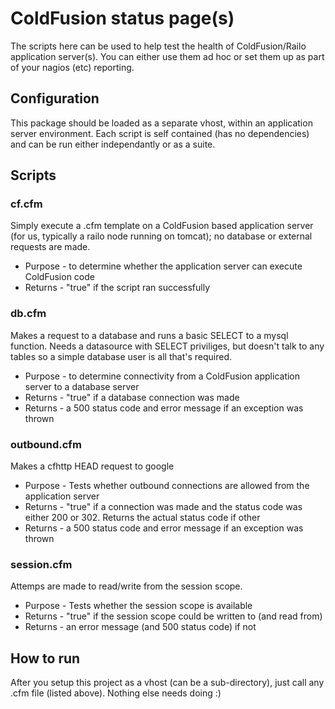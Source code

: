 # ColdFusion status page(s)

The scripts here can be used to help test the health of ColdFusion/Railo application server(s). You can either use them ad hoc or set them up as part of your nagios (etc) reporting.

## Configuration
This package should be loaded as a separate vhost, within an application server environment. Each script is self contained (has no dependencies) and can be run either independantly or as a suite.

## Scripts
### cf.cfm
Simply execute a .cfm template on a ColdFusion based application server (for us, typically a railo node running on tomcat); no database or external requests are made.

 * Purpose - to determine whether the application server can execute ColdFusion code
 * Returns - "true" if the script ran successfully

### db.cfm
Makes a request to a database and runs a basic SELECT to a mysql function. Needs a datasource with SELECT priviliges, but doesn't talk to any tables so a simple database user is all that's required.

* Purpose - to determine connectivity from a ColdFusion application server to a database server
* Returns - "true" if a database connection was made
* Returns - a 500 status code and error message if an exception was thrown

### outbound.cfm
Makes a cfhttp HEAD request to google

* Purpose - Tests whether outbound connections are allowed from the application server
* Returns - "true" if a connection was made and the status code was either 200 or 302. Returns the actual status code if other
* Returns - a 500 status code and error message if an exception was thrown

### session.cfm
Attemps are made to read/write from the session scope.

* Purpose - Tests whether the session scope is available
* Returns - "true" if the session scope could be written to (and read from)
* Returns - an error message (and 500 status code) if not

## How to run
After you setup this project as a vhost (can be a sub-directory), just call any .cfm file (listed above). Nothing else needs doing :)
